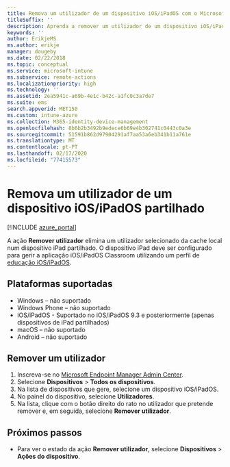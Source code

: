 ```yaml
---
title: Remova um utilizador de um dispositivo iOS/iPadOS com o Microsoft Intune
titleSuffix: ''
description: Aprenda a remover um utilizador de um dispositivo iOS/iPadOS partilhado com intune.
keywords: ''
author: ErikjeMS
ms.author: erikje
manager: dougeby
ms.date: 02/22/2018
ms.topic: conceptual
ms.service: microsoft-intune
ms.subservice: remote-actions
ms.localizationpriority: high
ms.technology: ''
ms.assetid: 2ea5941c-a69b-4e1c-b42c-a1fc0c3a7de7
ms.suite: ems
search.appverid: MET150
ms.custom: intune-azure
ms.collection: M365-identity-device-management
ms.openlocfilehash: 8b6b2b3492b9edece6b69e4b302741c0443c0a3e
ms.sourcegitcommit: 51591b862d97904291af7aa53a6eb341b11a761e
ms.translationtype: MT
ms.contentlocale: pt-PT
ms.lasthandoff: 02/17/2020
ms.locfileid: "77415573"
---
```

# <a name="remove-a-user-from-a-shared-iosipados-device"></a>Remova um utilizador de um dispositivo iOS/iPadOS partilhado


[!INCLUDE [azure_portal](../includes/azure_portal.md)]

A ação **Remover utilizador** elimina um utilizador selecionado da cache local num dispositivo iPad partilhado. O dispositivo iPad deve ser configurado para gerir a aplicação iOS/iPadOS Classroom utilizando um perfil de [educação iOS/iPadOS](../fundamentals/education-settings-configure-ios.md). 

## <a name="supported-platforms"></a>Plataformas suportadas

- Windows – não suportado
- Windows Phone – não suportado
- iOS/iPadOS - Suportado no iOS/iPadOS 9.3 e posteriormente (apenas dispositivos de iPad partilhados)
- macOS – não suportado
- Android – não suportado

## <a name="remove-a-user"></a>Remover um utilizador

1. Inscreva-se no [Microsoft Endpoint Manager Admin Center](https://go.microsoft.com/fwlink/?linkid=2109431).
2. Selecione **Dispositivos** > **Todos os dispositivos**.
3. Na lista de dispositivos que gere, selecione um dispositivo iOS/iPadOS.
4. No painel do dispositivo, selecione **Utilizadores**.
5. Na lista, clique com o botão direito do rato no utilizador que pretende remover e, em seguida, selecione **Remover utilizador**.

## <a name="next-steps"></a>Próximos passos

- Para ver o estado da ação **Remover utilizador**, selecione **Dispositivos** > **Ações do dispositivo**.
